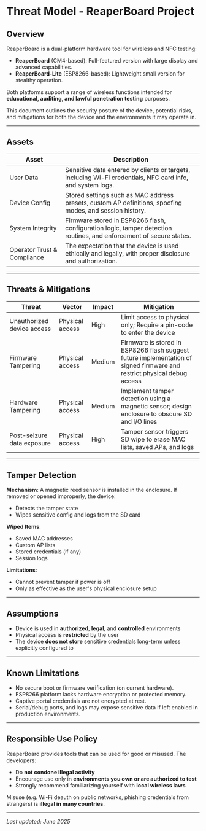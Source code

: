 # Threat Model - ReaperBoard Project

## Overview

ReaperBoard is a dual-platform hardware tool for wireless and NFC testing:

- **ReaperBoard** (CM4-based): Full-featured version with large display and advanced capabilities.
- **ReaperBoard-Lite** (ESP8266-based): Lightweight small version for stealthy operation.

Both platforms support a range of wireless functions intended for **educational, auditing, and lawful penetration testing** purposes.

This document outlines the security posture of the device, potential risks, and mitigations for both the device and the environments it may operate in.

---

## Assets

| Asset                     | Description                                                 |
|---------------------------|-------------------------------------------------------------|
| User Data                 | Sensitive data entered by clients or targets, including Wi-Fi credentials, NFC card info, and system logs. |
| Device Config             | Stored settings such as MAC address presets, custom AP definitions, spoofing modes, and session history. |
| System Integrity          | Firmware stored in ESP8266 flash, configuration logic, tamper detection routines, and enforcement of secure states. |
| Operator Trust & Compliance | The expectation that the device is used ethically and legally, with proper disclosure and authorization. |

---

## Threats & Mitigations

| Threat | Vector | Impact | Mitigation |
|--------|--------|--------|------------|
| Unauthorized device access | Physical access | High | Limit access to physical only; Require a pin-code to enter the device |
| Firmware Tampering | Physical access | Medium | Firmware is stored in ESP8266 flash suggest future implementation of signed firmware and restrict physical debug access |
| Hardware Tampering | Physical access | Medium | Implement tamper detection using a magnetic sensor; design enclosure to obscure SD and I/O lines |
| Post-seizure data exposure | Physical access | High | Tamper sensor triggers SD wipe to erase MAC lists, saved APs, and logs |

---

## Tamper Detection

**Mechanism**:
A magnetic reed sensor is installed in the enclosure. If removed or opened improperly, the device:

- Detects the tamper state
- Wipes sensitive config and logs from the SD card

**Wiped Items**:
- Saved MAC addresses
- Custom AP lists
- Stored credentials (if any)
- Session logs

**Limitations**:
- Cannot prevent tamper if power is off
- Only as effective as the user's physical enclosure setup

---

## Assumptions

- Device is used in **authorized**, **legal**, and **controlled** environments
- Physical access is **restricted** by the user
- The device **does not store** sensitive credentials long-term unless explicitly configured to

---

## Known Limitations

- No secure boot or firmware verification (on current hardware).
- ESP8266 platform lacks hardware encryption or protected memory.
- Captive portal credentials are not encrypted at rest.
- Serial/debug ports, and logs may expose sensitive data if left enabled in production environments.

---

## Responsible Use Policy

ReaperBoard provides tools that can be used for good or misused. The developers:

- Do **not condone illegal activity**
- Encourage use only in **environments you own or are authorized to test**
- Strongly recommend familiarizing yourself with **local wireless laws**

Misuse (e.g. Wi-Fi deauth on public networks, phishing credentials from strangers) is **illegal in many countries**.

---

_Last updated: June 2025_
